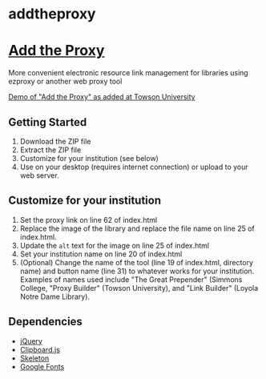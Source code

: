 # addtheproxy
[Add the Proxy](https://github.com/jscaffrey/addtheproxy/)
==================================================
More convenient electronic resource link management for libraries using ezproxy or another web proxy tool

[Demo of "Add the Proxy" as added at Towson University](libraries.towson.edu/proxybuilder/)

Getting Started
--------------------------------------
1. Download the ZIP file
2. Extract the ZIP file
3. Customize for your institution (see below)
4. Use on your desktop (requires internet connection) or upload to your web server.

Customize for your institution
--------------------------------------
1. Set the proxy link on line 62 of index.html
2. Replace the image of the library and replace the file name on line 25 of index.html. 
3. Update the ``alt`` text for the image on line 25 of index.html
4. Set your institution name on line 20 of index.html
5. (Optional) Change the name of the tool (line 19 of index.html, directory name) and button name (line 31) to whatever works for your institution. Examples of names used include "The Great Prepender" (Simmons College, "Proxy Builder" (Towson University), and "Link Builder" (Loyola Notre Dame Library).

Dependencies
--------------------------------------
- [jQuery](https://jquery.com/)
- [Clipboard.js](https://clipboardjs.com/)
- [Skeleton](http://getskeleton.com/)
- [Google Fonts](https://fonts.google.com/)
